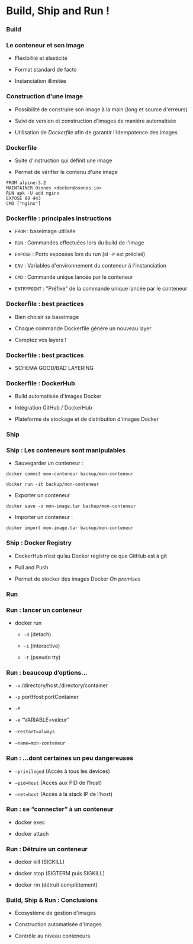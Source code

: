 # Build, Ship and Run !

### Build

### Le conteneur et son image

- Flexibilité et élasticité

- Format standard de facto

- Instanciation illimitée

### Construction d'une image

- Possibilité de construire son image à la main (long et source d'erreurs)

- Suivi de version et construction d'images de manière automatisée

- Utilisation de *Dockerfile* afin de garantir l'idempotence des images

### Dockerfile

- Suite d'instruction qui définit une image

- Permet de vérifier le contenu d'une image

```
FROM alpine:3.2
MAINTAINER Osones <docker@osones.io>
RUN apk -U add nginx
EXPOSE 80 443
CMD ["nginx"]
```

### Dockerfile : principales instructions

- `FROM` : baseimage utilisée

- `RUN` : Commandes effectuées lors du build de l'image

- `EXPOSE` : Ports exposées lors du run (si `-P` est précisé)

- `ENV` : Variables d'environnement du conteneur à l'instanciation

- `CMD` : Commande unique lancée par le conteneur

- `ENTRYPOINT` : "Préfixe" de la commande unique lancée par le conteneur

### Dockerfile : best practices

- Bien choisir sa baseimage

- Chaque commande Dockerfile génère un nouveau layer

- Comptez vos layers !

### Dockerfile : best practices

- SCHEMA GOOD/BAD LAYERING

### Dockerfile : DockerHub

- Build automatisée d'images Docker

- Intégration GitHub / DockerHub

- Plateforme de stockage et de distribution d'images Docker

### Ship

### Ship : Les conteneurs sont manipulables

- Sauvegarder un conteneur :

```
docker commit mon-conteneur backup/mon-conteneur
```

```
docker run -it backup/mon-conteneur
```

- Exporter un conteneur :

```
docker save -o mon-image.tar backup/mon-conteneur
```

- Importer un conteneur :

```
docker import mon-image.tar backup/mon-conteneur
```

### Ship : Docker Registry

- DockerHub n’est qu’au Docker registry ce que GitHub est à git

- Pull and Push

- Permet de stocker des images Docker *On premises*

### Run

### Run : lancer un conteneur

- docker run

  - `-d` (detach)

  - `-i` (interactive)

  - `-t` (pseudo tty)

### Run : beaucoup d’options...

- `-v` /directory/host:/directory/container

- `-p` portHost:portContainer

- `-P`

- `-e` “VARIABLE=valeur”

- `–restart=always`

- `–name=mon-conteneur`

### Run : ...dont certaines un peu dangereuses

- `–privileged` (Accès à tous les devices)

- `–pid=host` (Accès aux PID de l’host)

- `–net=host` (Accès à la stack IP de l’host)

### Run : se “connecter” à un conteneur

- docker exec

- docker attach

### Run : Détruire un conteneur

- docker kill (SIGKILL)

- docker stop (SIGTERM puis SIGKILL)

- docker rm (détruit complètement)

### Build, Ship & Run : Conclusions

- Écosystème de gestion d'images

- Construction automatisée d'images

- Contrôle au niveau conteneurs

